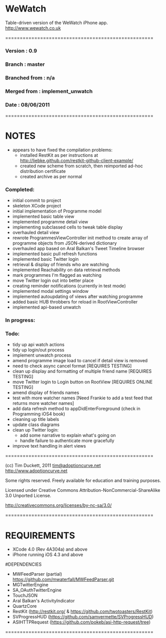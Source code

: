 # WeWatch

Table-driven version of the WeWatch iPhone app.
http://www.wewatch.co.uk

===================================================

### Version         :   0.9
### Branch          :   master
### Branched from   :   n/a
### Merged from     :   implement_unwatch
### Date            :   08/06/2011

===================================================

# NOTES

- appears to have fixed the compilation problems:
  - installed RestKit as per instructions at http://liebke.github.com/restkit-github-client-example/
  - created new scheme from scratch, then reimported ad-hoc distribution certificate
  - created archive as per normal

### Completed:

- initial commit to project
- skeleton XCode project
- initial implementation of Programme model
- implemented basic table view
- implemented programme detail view
- implementing subclassed cells to tweak table display
- overhauled detail view
- rewrote ProgrammesViewController init method to create array of programme objects from JSON-derived dictionary
- overhauled app based on Aral Balkan's Tweet Timeline browser
- implemented basic pull refresh functions
- implemented basic Twitter login
- retrieval & display of friends who are watching
- implemented Reachability on data retrieval methods
- mark programmes I'm flagged as watching
- move Twitter login out into better place
- creating reminder notifications (currently in test mode)
- implemented modal settings window
- implemented autoupdating of views after watching programme
- added basic HUB throbbers for reload in RootViewController
- implemented api-based unwatch

### In progress:

### Todo:
- tidy up api watch actions
- tidy up login/out process
- implement unwatch process
- amend programme image load to cancel if detail view is removed
- need to check async cancel format [REQUIRES TESTING]
- clean up display and formatting of multiple friend name [REQUIRES TESTING]
- move Twitter login to Login button on RootView [REQUIRES ONLINE TESTING]
- amend display of friends names 
- test with more watcher names [Need Frankie to add a test feed that returns more watcher names]
- add data refresh method to appDidEnterForeground (check in Programming iOS4 book)
- cleaning up title labels
- update class diagrams
- clean up Twitter login:
  - add some narrative to explain what's going on
  - handle failure to authenticate more gracefully
- improve text handling in alert views

===================================================

(cc) Tim Duckett, 2011
tim@adoptioncurve.net
http://www.adoptioncurve.net

Some rights reserved.  Freely available for
education and training purposes.

Licensed under Creative Commons
Attribution-NonCommercial-ShareAlike 3.0
Unported License.

http://creativecommons.org/licenses/by-nc-sa/3.0/

===================================================

# REQUIREMENTS

- XCode 4.0 (Rev 4A304a) and above
- iPhone running iOS 4.3 and above

#DEPENDENCIES

- MWFeedParser (partial) https://github.com/mwaterfall/MWFeedParser.git
- MGTwitterEngine
- SA_OAuthTwitterEngine
- TouchJSON
- Aral Balkan's ActivityIndicator
- QuartzCore
- RestKit (http://restkit.org/ & https://github.com/twotoasters/RestKit)
- SVProgressHUD (https://github.com/samvermette/SVProgressHUD)
- ASIHTTPRequest (https://github.com/pokeb/asi-http-request/tree)

===================================================
